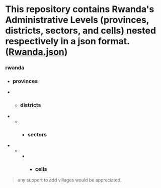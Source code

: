# This repository contains Rwanda's Administrative Levels (provinces, districts, sectors, and cells) nested respectively in a json format. ([Rwanda.json](https://github.com/devark28/rwanda-provinces-districts-sectors-cells/blob/main/Rwanda.json))

### rwanda
- ### provinces
- - ### districts
- - - ### sectors
- - - - ### cells

> any support to add villages would be appreciated.
